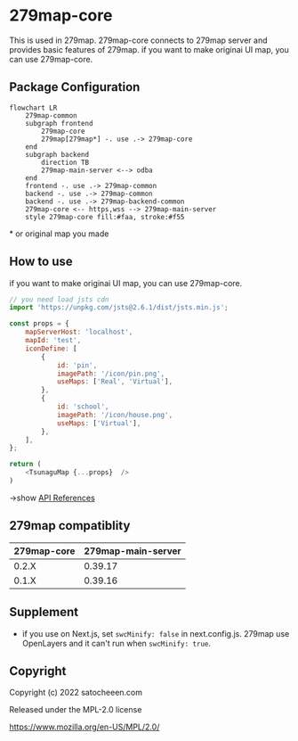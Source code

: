 # 279map-core
This is used in 279map.
279map-core connects to 279map server and provides basic features of 279map.
if you want to make originai UI map, you can use 279map-core.

## Package Configuration
```mermaid
flowchart LR
	279map-common
	subgraph frontend
		279map-core
		279map[279map*] -. use .-> 279map-core
	end
	subgraph backend
		direction TB
		279map-main-server <--> odba
    end
	frontend -. use .-> 279map-common
	backend -. use .-> 279map-common
	backend -. use .-> 279map-backend-common
    279map-core <-- https,wss --> 279map-main-server
    style 279map-core fill:#faa, stroke:#f55
```
\* or original map you made

## How to use
if you want to make originai UI map, you can use 279map-core.

```javascript
// you need load jsts cdn
import 'https://unpkg.com/jsts@2.6.1/dist/jsts.min.js';

const props = {
    mapServerHost: 'localhost',
    mapId: 'test',
    iconDefine: [
        {
            id: 'pin',
            imagePath: '/icon/pin.png',
            useMaps: ['Real', 'Virtual'],
        },
        {
            id: 'school',
            imagePath: '/icon/house.png',
            useMaps: ['Virtual'],
        },
    ],
};

return (
	<TsunaguMap {...props}  />
)
```

→show [API References](documents/API.md)

## 279map compatiblity
|  279map-core  |  279map-main-server  |
| ---- | ---- |
|  0.2.X  |  0.39.17  |
|  0.1.X  |  0.39.16  |


## Supplement
- if you use on Next.js, set  `swcMinify: false` in next.config.js.  279map use OpenLayers and it can't run when `swcMinify: true`.

## Copyright
Copyright (c) 2022 satocheeen.com

Released under the MPL-2.0 license

https://www.mozilla.org/en-US/MPL/2.0/
